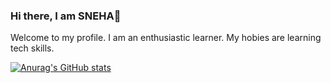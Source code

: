 ### Hi there, I am SNEHA👋

Welcome to my profile. I am an enthusiastic learner. My hobies are learning tech skills.

[![Anurag's GitHub stats](https://github-readme-stats.vercel.app/api?username=sneha-2510)](https://github.com/anuraghazra/github-readme-stats)

